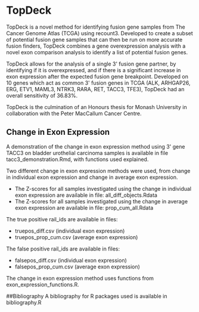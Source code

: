 # TopDeck
TopDeck is a novel method for identifying fusion gene samples from The Cancer Genome Atlas (TCGA) using recount3. Developed to create a subset of potential fusion gene samples that can then be run on more accurate fusion finders, TopDeck combines a gene overexpression analysis with a novel exon comparison analysis to identify a list of potential fusion genes. 

TopDeck allows for the analysis of a single 3' fusion gene partner, by identifying if it is overexpressed, and if there is a significant increase in exon expression after the expected fusion gene breakpoint. Developed on 10 genes which act as common 3' fusion genes in TCGA (ALK, ARHGAP26, ERG, ETV1, MAML3, NTRK3, RARA, RET, TACC3, TFE3), TopDeck had an overall sensitivity of 36.83%.

TopDeck is the culmination of an Honours thesis for Monash University in collaboration with the Peter MacCallum Cancer Centre.

## Change in Exon Expression
A demonstration of the change in exon expression method using 3' gene TACC3 on bladder urothelial carcinoma samples is available in file tacc3_demonstration.Rmd, with functions used explained.

Two different change in exon expression methods were used, from change in individual exon expression and change in average exon expression.
- The Z-scores for all samples investigated using the change in individual exon expression are available in file: all_diff_objects.Rdata
- The Z-scores for all samples investigated using the change in average exon expression are available in file: prop_cum_all.Rdata

The true positive rail_ids are available in files:
- truepos_diff.csv (individual exon expression)
- truepos_prop_cum.csv (average exon expression)

The false positive rail_ids are available in files:
- falsepos_diff.csv (individual exon expression)
- falsepos_prop_cum.csv (average exon expression)


The change in exon expression method uses functions from exon_expression_functions.R.

##Bibliography
A bibliography for R packages used is available in bibliography.R
